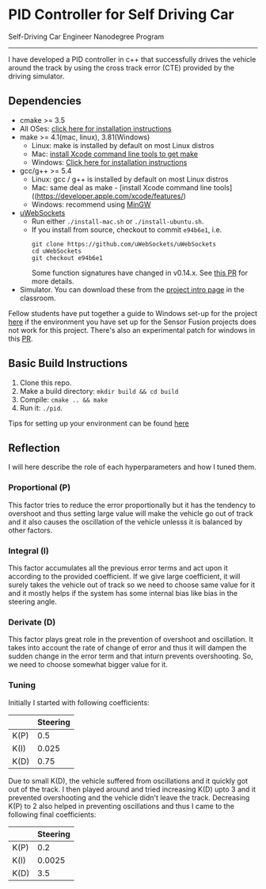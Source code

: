 # PID Controller for Self Driving Car
Self-Driving Car Engineer Nanodegree Program

---

I have developed a PID controller in c++ that successfully drives the vehicle around the track by using the cross track error (CTE) provided by the driving simulator.

## Dependencies

* cmake >= 3.5
 * All OSes: [click here for installation instructions](https://cmake.org/install/)
* make >= 4.1(mac, linux), 3.81(Windows)
  * Linux: make is installed by default on most Linux distros
  * Mac: [install Xcode command line tools to get make](https://developer.apple.com/xcode/features/)
  * Windows: [Click here for installation instructions](http://gnuwin32.sourceforge.net/packages/make.htm)
* gcc/g++ >= 5.4
  * Linux: gcc / g++ is installed by default on most Linux distros
  * Mac: same deal as make - [install Xcode command line tools]((https://developer.apple.com/xcode/features/)
  * Windows: recommend using [MinGW](http://www.mingw.org/)
* [uWebSockets](https://github.com/uWebSockets/uWebSockets)
  * Run either `./install-mac.sh` or `./install-ubuntu.sh`.
  * If you install from source, checkout to commit `e94b6e1`, i.e.
    ```
    git clone https://github.com/uWebSockets/uWebSockets 
    cd uWebSockets
    git checkout e94b6e1
    ```
    Some function signatures have changed in v0.14.x. See [this PR](https://github.com/udacity/CarND-MPC-Project/pull/3) for more details.
* Simulator. You can download these from the [project intro page](https://github.com/udacity/self-driving-car-sim/releases) in the classroom.

Fellow students have put together a guide to Windows set-up for the project [here](https://s3-us-west-1.amazonaws.com/udacity-selfdrivingcar/files/Kidnapped_Vehicle_Windows_Setup.pdf) if the environment you have set up for the Sensor Fusion projects does not work for this project. There's also an experimental patch for windows in this [PR](https://github.com/udacity/CarND-PID-Control-Project/pull/3).

## Basic Build Instructions

1. Clone this repo.
2. Make a build directory: `mkdir build && cd build`
3. Compile: `cmake .. && make`
4. Run it: `./pid`. 

Tips for setting up your environment can be found [here](https://classroom.udacity.com/nanodegrees/nd013/parts/40f38239-66b6-46ec-ae68-03afd8a601c8/modules/0949fca6-b379-42af-a919-ee50aa304e6a/lessons/f758c44c-5e40-4e01-93b5-1a82aa4e044f/concepts/23d376c7-0195-4276-bdf0-e02f1f3c665d)


## Reflection

I will here describe the role of each hyperparameters and how I tuned them.

### Proportional (P)
This factor tries to reduce the error proportionally but it has the tendency to overshoot and thus setting large value will make the vehicle go out of track and it also causes the oscillation of the vehicle unlesss it is balanced by other factors.

### Integral (I)
This factor accumulates all the previous error terms and act upon it according to the provided coefficient. If we give large coefficient, it will surely takes the vehicle out of track so we need to choose same value for it and it mostly helps if the system has some internal bias like bias in the steering angle.

### Derivate (D)
This factor plays great role in the prevention of overshoot and oscillation. It takes into account the rate of change of error and thus it will dampen the sudden change in the error term and that inturn prevents overshooting. So, we need to choose somewhat bigger value for it.

### Tuning
Initially I started with following coefficients:

|   | Steering  |
|---|---|
| K(P) |  0.5 |
| K(I)  | 0.025  |
| K(D)  | 0.75  |

Due to small K(D), the vehicle suffered from oscillations and it quickly got out of the track. I then played around and tried increasing K(D) upto 3 and it prevented overshooting and the vehicle didn't leave the track. Decreasing K(P) to 2 also helped in preventing oscillations and thus I came to the following final coefficients:

|   | Steering  |
|---|---|
| K(P) |  0.2 |
| K(I)  | 0.0025  |
| K(D)  | 3.5  |
